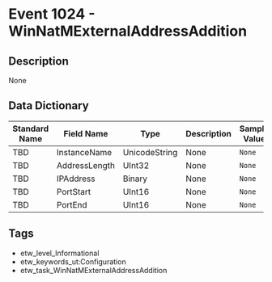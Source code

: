# Event 1024 - WinNatMExternalAddressAddition

## Description
None

## Data Dictionary
|Standard Name|Field Name|Type|Description|Sample Value|
|---|---|---|---|---|
|TBD|InstanceName|UnicodeString|None|`None`|
|TBD|AddressLength|UInt32|None|`None`|
|TBD|IPAddress|Binary|None|`None`|
|TBD|PortStart|UInt16|None|`None`|
|TBD|PortEnd|UInt16|None|`None`|

## Tags
* etw_level_Informational
* etw_keywords_ut:Configuration
* etw_task_WinNatMExternalAddressAddition